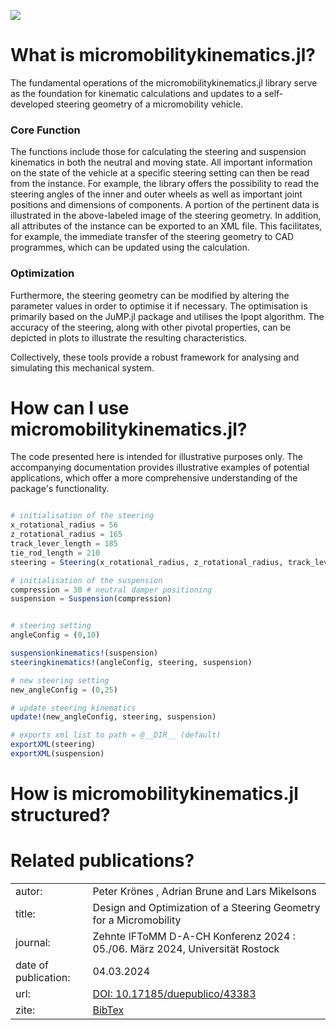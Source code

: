 ![](https://github.com/una-auxme/micromobilitykinematics.jl/blob/main/docs/src/assets/A9vugjjp_s38grl_hy8.jpg)

# What is micromobilitykinematics.jl?
The fundamental operations of the micromobilitykinematics.jl library serve as the foundation for kinematic calculations and updates to a self-developed steering geometry of a micromobility vehicle. 

### Core Function
The functions include those for calculating the steering and suspension kinematics in both the neutral and moving state. All important information on the state of the vehicle at a specific steering setting can then be read from the instance. For example, the library offers the possibility to read the steering angles of the inner and outer wheels as well as important joint positions and dimensions of components. A portion of the pertinent data is illustrated in the above-labeled image of the steering geometry. In addition, all attributes of the instance can be exported to an XML file. This facilitates, for example, the immediate transfer of the steering geometry to CAD programmes, which can be updated using the calculation.

### Optimization
Furthermore, the steering geometry can be modified by altering the parameter values in order to optimise it if necessary. The optimisation is primarily based on the JuMP.jl package and utilises the Ipopt algorithm. The accuracy of the steering, along with other pivotal properties, can be depicted in plots to illustrate the resulting characteristics. 

Collectively, these tools provide a robust framework for analysing and simulating this mechanical system. 



# How can I use micromobilitykinematics.jl?
The code presented here is intended for illustrative purposes only. The accompanying documentation provides illustrative examples of potential applications, which offer a more comprehensive understanding of the package's functionality.

```julia 

# initialisation of the steering
x_rotational_radius = 56
z_rotational_radius = 165
track_lever_length = 185
tie_rod_length = 210
steering = Steering(x_rotational_radius, z_rotational_radius, track_lever_length, tie_rod_length)

# initialisation of the suspension
compression = 30 # neutral damper positioning
suspension = Suspension(compression)


# steering setting
angleConfig = (0,10)

suspensionkinematics!(suspension)
steeringkinematics!(angleConfig, steering, suspension)

# new steering setting 
new_angleConfig = (0,25)

# update steering kinematics 
update!(new_angleConfig, steering, suspension)

# exports xml list to path = @__DIR__ (default)
exportXML(steering)
exportXML(suspension)
```

# How is micromobilitykinematics.jl structured?




# Related publications?

| | |
|---|---|
| autor: |  Peter Krönes , Adrian Brune and Lars Mikelsons |
| title: |  Design and Optimization of a Steering Geometry for a Micromobility|
| journal: | Zehnte IFToMM D-A-CH Konferenz 2024 : 05./06. März 2024, Universität Rostock|
| date of publication: | 04.03.2024|
| url:| [DOI: 10.17185/duepublico/43383](https://doi.org/10.17185/duepublico/81695) |
| zite: | [BibTex](https://duepublico2.uni-due.de/receive/duepublico_mods_00081695?XSL.Transformer=bibtex) | | 

